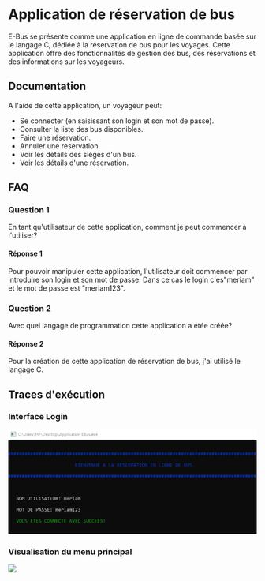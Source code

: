 
# Application de réservation de bus

E-Bus se présente comme une application en ligne de commande basée sur le langage C, dédiée à la réservation de bus pour les voyages. Cette application offre des fonctionnalités de gestion des bus, des réservations et des informations sur les voyageurs.





## Documentation


A l'aide de cette application, un voyageur peut:
* Se connecter (en saisissant son login et son mot de passe).
* Consulter la liste des bus disponibles.
* Faire une réservation.
* Annuler une reservation.
* Voir les détails des sièges d'un bus.
* Voir les détails d'une réservation.


## FAQ

### Question 1
En tant qu'utilisateur de cette application, comment je peut commencer à l'utiliser?

#### Réponse 1
Pour pouvoir manipuler cette application, l'utilisateur doit commencer par introduire son login et son mot de passe. Dans ce cas le login c'es"meriam" et le mot de passe est "meriam123".
### Question 2
Avec quel langage de programmation cette application a étée créée?
#### Réponse 2
Pour la création de cette application de réservation de bus, j'ai utilisé le langage C.


## Traces d'exécution

### Interface Login
<img src="Captures/Login.png">

### Visualisation du menu principal
<img src="Captures/Menu-principal.png">



